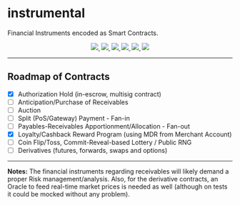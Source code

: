 # instrumental

Financial Instruments encoded as Smart Contracts.

<div align="center">
<a style="margin: 0.1em;" href="https://travis-ci.com/marcoonroad/instrumental">
<img src="https://img.shields.io/travis/com/marcoonroad/instrumental.svg?logo=travis&style=flat-square"/>
</a>
<a style="margin: 0.1em;" href="https://gitlab.com/marcoonroad/instrumental/commits/master">
<img src="https://img.shields.io/badge/build-gitlab-orange.svg?logo=gitlab&style=flat-square"/>
</a>
<a style="margin: 0.1em;" href="https://coveralls.io/github/marcoonroad/instrumental?branch=master">
<img src="https://img.shields.io/coveralls/github/marcoonroad/instrumental.svg?style=flat-square"/>
</a>
<a style="margin: 0.1em;" href="https://github.com/marcoonroad/instrumental/blob/master/LICENSE.md">
<img src="https://img.shields.io/github/license/marcoonroad/instrumental.svg?style=flat-square"/> </a>
<a style="margin: 0.1em;" href="https://github.com/marcoonroad/instrumental/compare">
<img src="https://img.shields.io/badge/PRs-welcome-brightgreen.svg?style=flat-square&logo=github"/>
</a>
<a style="margin: 0.1em;" href="https://www.blockchain.com/btc/address/1PEpBFvkKQtSHj56dCGgDFQBwz45VpMTTQ">
<img src="https://img.shields.io/badge/donate-BTC-yellow.svg?logo=bitcoin&style=flat-square"/>
</a>
</div>

* * *

## Roadmap of Contracts

-   [x] Authorization Hold (in-escrow, multisig contract)
-   [ ] Anticipation/Purchase of Receivables
-   [ ] Auction
-   [ ] Split (PoS/Gateway) Payment - Fan-in
-   [ ] Payables-Receivables Apportionment/Allocation - Fan-out
-   [x] Loyalty/Cashback Reward Program (using MDR from Merchant Account)
-   [ ] Coin Flip/Toss, Commit-Reveal-based Lottery / Public RNG
-   [ ] Derivatives (futures, forwards, swaps and options)

* * *

**Notes:**
The financial instruments regarding receivables will
likely demand a proper Risk management/analysis. Also, for the derivative
contracts, an Oracle to feed real-time market prices is needed as well
(although on tests it could be mocked without any problem).
